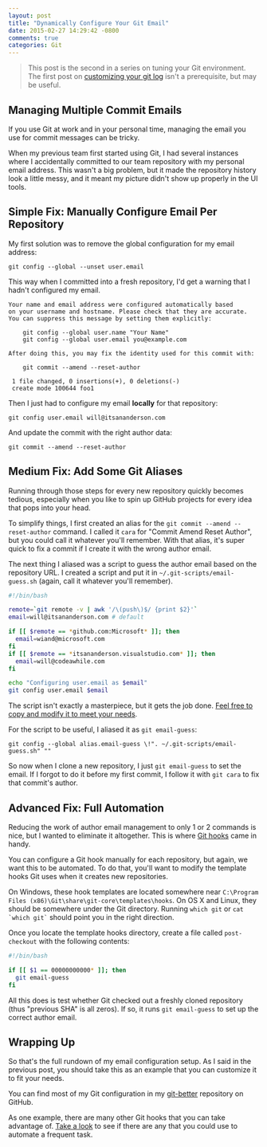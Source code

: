 ```yaml
---
layout: post
title: "Dynamically Configure Your Git Email"
date: 2015-02-27 14:29:42 -0800
comments: true
categories: Git
---
```


> This post is the second in a series on tuning your Git environment.
> The first post on [customizing your git log](http://willi.am/blog/2015/02/19/customize-your-git-log-format/) isn't a prerequisite, but may be useful.

Managing Multiple Commit Emails
---

If you use Git at work and in your personal time, managing the email you use for commit messages can be tricky.

When my previous team first started using Git, I had several instances where I accidentally committed to our team repository with my personal email address.
This wasn't a big problem, but it made the repository history look a little messy, and it meant my picture didn't show up properly in the UI tools.

Simple Fix: Manually Configure Email Per Repository
---

My first solution was to remove the global configuration for my email address:

`git config --global --unset user.email`

This way when I committed into a fresh repository, I'd get a warning that I hadn't configured my email.

```
Your name and email address were configured automatically based
on your username and hostname. Please check that they are accurate.
You can suppress this message by setting them explicitly:

    git config --global user.name "Your Name"
    git config --global user.email you@example.com

After doing this, you may fix the identity used for this commit with:

    git commit --amend --reset-author

 1 file changed, 0 insertions(+), 0 deletions(-)
 create mode 100644 foo1
```

Then I just had to configure my email **locally** for that repository:

`git config user.email will@itsananderson.com`

And update the commit with the right author data:

`git commit --amend --reset-author`

Medium Fix: Add Some Git Aliases
---

Running through those steps for every new repository quickly becomes tedious, especially when you like to spin up GitHub projects for every idea that pops into your head.

To simplify things, I first created an alias for the `git commit --amend --reset-author` command.
I called it `cara` for "Commit Amend Reset Author", but you could call it whatever you'll remember.
With that alias, it's super quick to fix a commit if I create it with the wrong author email.

The next thing I aliased was a script to guess the author email based on the repository URL.
I created a script and put it in `~/.git-scripts/email-guess.sh` (again, call it whatever you'll remember).

```sh
#!/bin/bash

remote=`git remote -v | awk '/\(push\)$/ {print $2}'`
email=will@itsananderson.com # default

if [[ $remote == *github.com:Microsoft* ]]; then
  email=wiand@microsoft.com
fi
if [[ $remote == *itsananderson.visualstudio.com* ]]; then
  email=will@codeawhile.com
fi

echo "Configuring user.email as $email"
git config user.email $email
```

The script isn't exactly a masterpiece, but it gets the job done.
[Feel free to copy and modify it to meet your needs](https://github.com/itsananderson/git-better/blob/master/itsananderson/git-scripts/email-guess.sh).

For the script to be useful, I aliased it as `git email-guess`:

`git config --global alias.email-guess \!". ~/.git-scripts/email-guess.sh" ""`

So now when I clone a new repository, I just `git email-guess` to set the email.
If I forgot to do it before my first commit, I follow it with `git cara` to fix that commit's author.

Advanced Fix: Full Automation
---

Reducing the work of author email management to only 1 or 2 commands is nice, but I wanted to eliminate it altogether.
This is where [Git hooks](http://www.git-scm.com/book/en/v2/Customizing-Git-Git-Hooks) came in handy.

You can configure a Git hook manually for each repository, but again, we want this to be automated.
To do that, you'll want to modify the template hooks Git uses when it creates new repositories.

On Windows, these hook templates are located somewhere near `C:\Program Files (x86)\Git\share\git-core\templates\hooks`.
On OS X and Linux, they should be somewhere under the Git directory.
Running `which git` or <code>cat &#96;which git&#96;</code> should point you in the right direction.

Once you locate the template hooks directory, create a file called `post-checkout` with the following contents:

```sh
#!/bin/bash

if [[ $1 == 00000000000* ]]; then
  git email-guess
fi
```

All this does is test whether Git checked out a freshly cloned repository (thus "previous SHA" is all zeros).
If so, it runs `git email-guess` to set up the correct author email.

Wrapping Up
---

So that's the full rundown of my email configuration setup.
As I said in the previous post, you should take this as an example that you can customize it to fit your needs.

You can find most of my Git configuration in my [git-better](https://github.com/itsananderson/git-better) repository on GitHub.

As one example, there are many other Git hooks that you can take advantage of.
[Take a look](http://www.git-scm.com/book/en/v2/Customizing-Git-Git-Hooks) to see if there are any that you could use to automate a frequent task.
